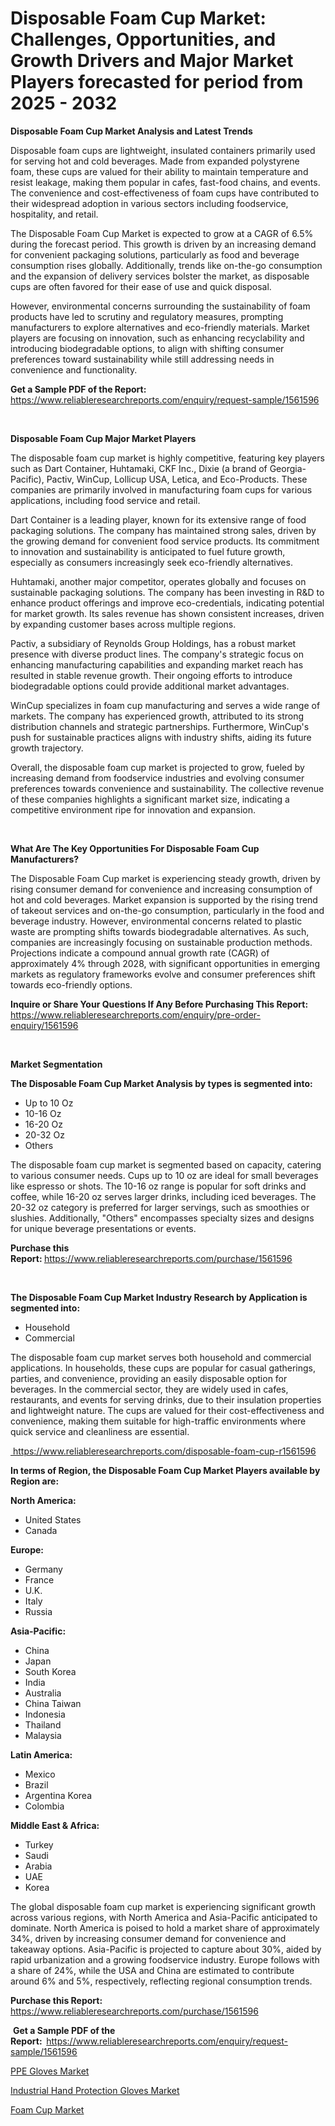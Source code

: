 <p><h1>Disposable Foam Cup Market: Challenges, Opportunities, and Growth Drivers and Major Market Players forecasted for period from 2025 - 2032</h1></p><p><strong>Disposable Foam Cup Market Analysis and Latest Trends</strong></p>
<p><p>Disposable foam cups are lightweight, insulated containers primarily used for serving hot and cold beverages. Made from expanded polystyrene foam, these cups are valued for their ability to maintain temperature and resist leakage, making them popular in cafes, fast-food chains, and events. The convenience and cost-effectiveness of foam cups have contributed to their widespread adoption in various sectors including foodservice, hospitality, and retail.</p><p>The Disposable Foam Cup Market is expected to grow at a CAGR of 6.5% during the forecast period. This growth is driven by an increasing demand for convenient packaging solutions, particularly as food and beverage consumption rises globally. Additionally, trends like on-the-go consumption and the expansion of delivery services bolster the market, as disposable cups are often favored for their ease of use and quick disposal.</p><p>However, environmental concerns surrounding the sustainability of foam products have led to scrutiny and regulatory measures, prompting manufacturers to explore alternatives and eco-friendly materials. Market players are focusing on innovation, such as enhancing recyclability and introducing biodegradable options, to align with shifting consumer preferences toward sustainability while still addressing needs in convenience and functionality.</p></p>
<p><strong>Get a Sample PDF of the Report:&nbsp;</strong> <a href="https://www.reliableresearchreports.com/enquiry/request-sample/1561596?utm_campaign=38&utm_medium=2&utm_source=Github&utm_content=ia&utm_term=06022025&utm_id=disposable-foam-cup">https://www.reliableresearchreports.com/enquiry/request-sample/1561596</a></p>
<p>&nbsp;</p>
<p><strong>Disposable Foam Cup Major Market Players</strong></p>
<p><p>The disposable foam cup market is highly competitive, featuring key players such as Dart Container, Huhtamaki, CKF Inc., Dixie (a brand of Georgia-Pacific), Pactiv, WinCup, Lollicup USA, Letica, and Eco-Products. These companies are primarily involved in manufacturing foam cups for various applications, including food service and retail.</p><p>Dart Container is a leading player, known for its extensive range of food packaging solutions. The company has maintained strong sales, driven by the growing demand for convenient food service products. Its commitment to innovation and sustainability is anticipated to fuel future growth, especially as consumers increasingly seek eco-friendly alternatives.</p><p>Huhtamaki, another major competitor, operates globally and focuses on sustainable packaging solutions. The company has been investing in R&D to enhance product offerings and improve eco-credentials, indicating potential for market growth. Its sales revenue has shown consistent increases, driven by expanding customer bases across multiple regions.</p><p>Pactiv, a subsidiary of Reynolds Group Holdings, has a robust market presence with diverse product lines. The company's strategic focus on enhancing manufacturing capabilities and expanding market reach has resulted in stable revenue growth. Their ongoing efforts to introduce biodegradable options could provide additional market advantages.</p><p>WinCup specializes in foam cup manufacturing and serves a wide range of markets. The company has experienced growth, attributed to its strong distribution channels and strategic partnerships. Furthermore, WinCup's push for sustainable practices aligns with industry shifts, aiding its future growth trajectory.</p><p>Overall, the disposable foam cup market is projected to grow, fueled by increasing demand from foodservice industries and evolving consumer preferences towards convenience and sustainability. The collective revenue of these companies highlights a significant market size, indicating a competitive environment ripe for innovation and expansion.</p></p>
<p>&nbsp;</p>
<p><strong>What Are The Key Opportunities For Disposable Foam Cup Manufacturers?</strong></p>
<p><p>The Disposable Foam Cup market is experiencing steady growth, driven by rising consumer demand for convenience and increasing consumption of hot and cold beverages. Market expansion is supported by the rising trend of takeout services and on-the-go consumption, particularly in the food and beverage industry. However, environmental concerns related to plastic waste are prompting shifts towards biodegradable alternatives. As such, companies are increasingly focusing on sustainable production methods. Projections indicate a compound annual growth rate (CAGR) of approximately 4% through 2028, with significant opportunities in emerging markets as regulatory frameworks evolve and consumer preferences shift towards eco-friendly options.</p></p>
<p><strong>Inquire or Share Your Questions If Any Before Purchasing This Report:</strong> <a href="https://www.reliableresearchreports.com/enquiry/pre-order-enquiry/1561596?utm_campaign=38&utm_medium=2&utm_source=Github&utm_content=ia&utm_term=06022025&utm_id=disposable-foam-cup">https://www.reliableresearchreports.com/enquiry/pre-order-enquiry/1561596</a></p>
<p>&nbsp;</p>
<p><strong>Market Segmentation</strong></p>
<p><strong>The Disposable Foam Cup Market Analysis by types is segmented into:</strong></p>
<p><ul><li>Up to 10 Oz</li><li>10-16 Oz</li><li>16-20 Oz</li><li>20-32 Oz</li><li>Others</li></ul></p>
<p><p>The disposable foam cup market is segmented based on capacity, catering to various consumer needs. Cups up to 10 oz are ideal for small beverages like espresso or shots. The 10-16 oz range is popular for soft drinks and coffee, while 16-20 oz serves larger drinks, including iced beverages. The 20-32 oz category is preferred for larger servings, such as smoothies or slushies. Additionally, "Others" encompasses specialty sizes and designs for unique beverage presentations or events.</p></p>
<p><strong>Purchase this Report:&nbsp;</strong><a href="https://www.reliableresearchreports.com/purchase/1561596?utm_campaign=38&utm_medium=2&utm_source=Github&utm_content=ia&utm_term=06022025&utm_id=disposable-foam-cup">https://www.reliableresearchreports.com/purchase/1561596</a></p>
<p>&nbsp;</p>
<p><strong>The Disposable Foam Cup Market Industry Research by Application is segmented into:</strong></p>
<p><ul><li>Household</li><li>Commercial</li></ul></p>
<p><p>The disposable foam cup market serves both household and commercial applications. In households, these cups are popular for casual gatherings, parties, and convenience, providing an easily disposable option for beverages. In the commercial sector, they are widely used in cafes, restaurants, and events for serving drinks, due to their insulation properties and lightweight nature. The cups are valued for their cost-effectiveness and convenience, making them suitable for high-traffic environments where quick service and cleanliness are essential.</p></p>
<p><a href="https://www.reliableresearchreports.com/disposable-foam-cup-r1561596?utm_campaign=38&utm_medium=2&utm_source=Github&utm_content=ia&utm_term=06022025&utm_id=disposable-foam-cup">&nbsp;https://www.reliableresearchreports.com/disposable-foam-cup-r1561596</a></p>
<p><strong>In terms of Region, the Disposable Foam Cup Market Players available by Region are:</strong></p>
<p>
    <p> <strong> North America: </strong>
        <ul>
            <li>United States</li>
            <li>Canada</li>
        </ul>
        </p> 
    <p> <strong> Europe: </strong>
        <ul>
            <li>Germany</li>
            <li>France</li>
            <li>U.K.</li>
            <li>Italy</li>
            <li>Russia</li>
        </ul>
        </p> 
    <p> <strong> Asia-Pacific: </strong>
        <ul>
            <li>China</li>
            <li>Japan</li>
            <li>South Korea</li>
            <li>India</li>
            <li>Australia</li>
            <li>China Taiwan</li>
            <li>Indonesia</li>
            <li>Thailand</li>
            <li>Malaysia</li>
        </ul>
        </p> 
    <p> <strong> Latin America: </strong>
        <ul>
            <li>Mexico</li>
            <li>Brazil</li>
            <li>Argentina Korea</li>
            <li>Colombia</li>
        </ul>
        </p> 
    <p> <strong> Middle East & Africa: </strong>
        <ul>
            <li>Turkey</li>
            <li>Saudi</li>
            <li>Arabia</li>
            <li>UAE</li>
            <li>Korea</li>
        </ul>
    </p>
    </p>
<p><p>The global disposable foam cup market is experiencing significant growth across various regions, with North America and Asia-Pacific anticipated to dominate. North America is poised to hold a market share of approximately 34%, driven by increasing consumer demand for convenience and takeaway options. Asia-Pacific is projected to capture about 30%, aided by rapid urbanization and a growing foodservice industry. Europe follows with a share of 24%, while the USA and China are estimated to contribute around 6% and 5%, respectively, reflecting regional consumption trends.</p></p>
<p><strong>Purchase this Report: </strong><a href="https://www.reliableresearchreports.com/purchase/1561596?utm_campaign=38&utm_medium=2&utm_source=Github&utm_content=ia&utm_term=06022025&utm_id=disposable-foam-cup">https://www.reliableresearchreports.com/purchase/1561596</a></p>
<p>&nbsp;<strong>Get a Sample PDF of the Report:&nbsp;&nbsp;</strong><a href="https://www.reliableresearchreports.com/enquiry/request-sample/1561596?utm_campaign=38&utm_medium=2&utm_source=Github&utm_content=ia&utm_term=06022025&utm_id=disposable-foam-cup">https://www.reliableresearchreports.com/enquiry/request-sample/1561596</a></p>
<p><strong></strong></p>
<p><p><a href="https://github.com/namaqbagels64/Market-Research-Report-List-1/blob/main/ppe-gloves-market.md?utm_campaign=38&utm_medium=2&utm_source=Github&utm_content=ia&utm_term=06022025&utm_id=disposable-foam-cup">PPE Gloves Market</a></p><p><a href="https://github.com/ngozudapshi/Market-Research-Report-List-1/blob/main/industrial-hand-protection-gloves-market.md?utm_campaign=38&utm_medium=2&utm_source=Github&utm_content=ia&utm_term=06022025&utm_id=disposable-foam-cup">Industrial Hand Protection Gloves Market</a></p><p><a href="https://github.com/scaseiargas/Market-Research-Report-List-1/blob/main/foam-cup-market.md?utm_campaign=38&utm_medium=2&utm_source=Github&utm_content=ia&utm_term=06022025&utm_id=disposable-foam-cup">Foam Cup Market</a></p></p>